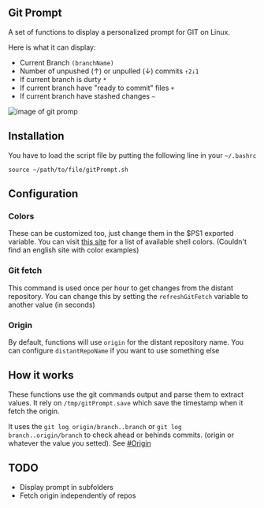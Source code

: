 ## Git Prompt

A set of functions to display a personalized prompt for GIT on Linux.

Here is what it can display:

+ Current Branch ``(branchName)``
+ Number of unpushed (↑) or unpulled (↓) commits ``↑2↓1``
+ If current branch is durty ``*``
+ If current branch have "ready to commit" files ``+``
+ If current branch have stashed changes ``~``

![image of git promp](http://i.gyazo.com/debaab4c53bc834bb146b73fa8f162d0.png)

## Installation

You have to load the script file by putting the following line in your ``~/.bashrc``

``
    source ~/path/to/file/gitPrompt.sh
``

## Configuration

### Colors

These can be customized too, just change them in the $PS1 exported variable. You can visit [this site](http://www.tux-planet.fr/les-codes-de-couleurs-en-bash/) for a list of available shell colors. (Couldn't find an english site with color examples)

### Git fetch

This command is used once per hour to get changes from the distant repository. You can change this by setting the ``refreshGitFetch`` variable to another value (in seconds)

### Origin

By default, functions will use ``origin`` for the distant repository name. You can configure ``distantRepoName`` if you want to use something else

## How it works

These functions use the git commands output and parse them to extract values. It rely on ``/tmp/gitPrompt.save`` which save the timestamp when it fetch the origin.

It uses the ``git log origin/branch..branch`` or ``git log branch..origin/branch`` to check ahead or behinds commits. (origin or whatever the value you setted). See [#Origin](#Origin)

## TODO

+ Display prompt in subfolders
+ Fetch origin independently of repos
